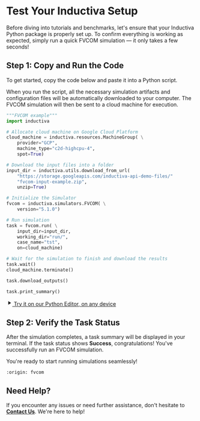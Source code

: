 # Test Your Inductiva Setup
Before diving into tutorials and benchmarks, let's ensure that your Inductiva Python package is properly set up. To confirm everything is working as expected, simply run a quick FVCOM simulation — it only takes a few seconds!

## Step 1: Copy and Run the Code
To get started, copy the code below and paste it into a Python script.

When you run the script, all the necessary simulation artifacts and configuration files will be automatically downloaded to your computer. The FVCOM simulation will then be sent to a cloud machine for execution.

```python
"""FVCOM example"""
import inductiva

# Allocate cloud machine on Google Cloud Platform
cloud_machine = inductiva.resources.MachineGroup( \
    provider="GCP",
    machine_type="c2d-highcpu-4",
    spot=True)

# Download the input files into a folder
input_dir = inductiva.utils.download_from_url(
    "https://storage.googleapis.com/inductiva-api-demo-files/"
    "fvcom-input-example.zip",
    unzip=True)

# Initialize the Simulator
fvcom = inductiva.simulators.FVCOM( \
    version="5.1.0")

# Run simulation
task = fvcom.run( \
    input_dir=input_dir,
    working_dir="run/",
    case_name="tst",
    on=cloud_machine)

# Wait for the simulation to finish and download the results
task.wait()
cloud_machine.terminate()

task.download_outputs()

task.print_summary()
```

<a href="https://console-dev.inductiva.ai/editor?simulator_name=fvcom" class="try-playground-button" target="_blank">
  <svg class="icon" xmlns="http://www.w3.org/2000/svg" width="16" height="16" viewBox="0 0 24 24" fill="currentColor">
    <path d="M8 5v14l11-7z"/>
  </svg>
  Try it on our Python Editor, on any device
</a>

## Step 2: Verify the Task Status
After the simulation completes, a task summary will be displayed in your terminal. If the task status shows **Success**, congratulations! You've successfully run an FVCOM simulation.

You're ready to start running simulations seamlessly!

```{banner_small}
:origin: fvcom
```

## Need Help?
If you encounter any issues or need further assistance, don't hesitate to [**Contact Us**](mailto:support@inductiva.ai). We're here to help!
